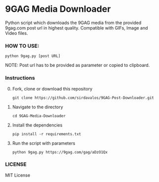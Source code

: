 # 9GAG Media Downloader

Python script which downloads the 9GAG media from the provided 9gag.com post url in highest quality.
Compatible with GIFs, Image and Video files.

### HOW TO USE:
`python 9gag.py [post URL]`

NOTE: Post url has to be provided as parameter or copied to clipboard.

### Instructions

0. Fork, clone or download this repository

    `git clone https://github.com/sirdavalos/9GAG-Post-Downloader.git`

1. Navigate to the directory

    `cd 9GAG-Media-Downloader`

2. Install the dependencies

    `pip install -r requirements.txt`

3. Run the script with parameters

    `python 9gag.py https://9gag.com/gag/aDzO1Qx`

### LICENSE

MIT License